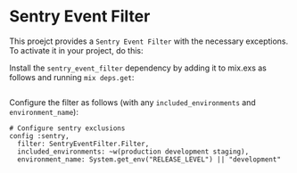 # Sentry Event Filter

This proejct provides a `Sentry Event Filter` with the necessary exceptions. To activate it in your project, do this:

Install the `sentry_event_filter` dependency by adding it to mix.exs as follows and running `mix deps.get`:
```

```

Configure the filter as follows (with any `included_environments` and `environment_name`):
```
# Configure sentry exclusions
config :sentry,
  filter: SentryEventFilter.Filter,
  included_environments: ~w(production development staging),
  environment_name: System.get_env("RELEASE_LEVEL") || "development"
```

